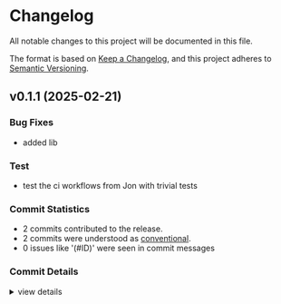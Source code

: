 # Changelog

All notable changes to this project will be documented in this file.

The format is based on [Keep a Changelog](https://keepachangelog.com/en/1.0.0/),
and this project adheres to [Semantic Versioning](https://semver.org/spec/v2.0.0.html).

## v0.1.1 (2025-02-21)

### Bug Fixes

 - <csr-id-91ce005674b3cab25d255d512657d9ed17154447/> added lib

### Test

 - <csr-id-0a01ded08fafb580ad674b9e37afef523513a22c/> test the ci workflows from Jon with trivial tests

### Commit Statistics

<csr-read-only-do-not-edit/>

 - 2 commits contributed to the release.
 - 2 commits were understood as [conventional](https://www.conventionalcommits.org).
 - 0 issues like '(#ID)' were seen in commit messages

### Commit Details

<csr-read-only-do-not-edit/>

<details><summary>view details</summary>

 * **Uncategorized**
    - Added lib ([`91ce005`](https://github.com/malmstroem/tmptestpgci/commit/91ce005674b3cab25d255d512657d9ed17154447))
    - Test the ci workflows from Jon with trivial tests ([`0a01ded`](https://github.com/malmstroem/tmptestpgci/commit/0a01ded08fafb580ad674b9e37afef523513a22c))
</details>


